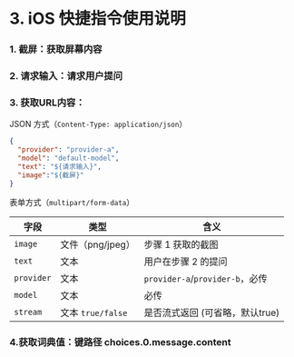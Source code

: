 # 3. iOS 快捷指令使用说明

### 1. 截屏：获取屏幕内容

### 2. 请求输入：请求用户提问

### 3. 获取URL内容：

 JSON 方式（`Content‑Type: application/json`）

```json
{
  "provider": "provider-a",
  "model": "default-model",
  "text": "${请求输入}",
  "image":"${截屏}"
}
```

 表单方式（`multipart/form-data`）

|字段|类型|含义|
|--|--|--|
|`image`|文件（png/jpeg）|步骤 1 获取的截图|
|`text`|文本|用户在步骤 2 的提问|
|`provider`|文本|`provider-a`/`provider-b`，必传|
|`model`|文本|必传|
|`stream`|文本 `true/false`|是否流式返回 (可省略，默认true)|

### 4.获取词典值：键路径 choices.0.message.content
